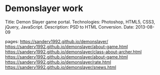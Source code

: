 # Demonslayer work
Title: Demon Slayer game portal.
Technologies: Photoshop, HTML5, CSS3, jQuery, JavaScript.
Description: PSD to HTML Conversion.
Date: 2013-08-09

pages:
https://sanderv1992.github.io/demonslayer/
https://sanderv1992.github.io/demonslayer/about-game.html
https://sanderv1992.github.io/demonslayer/class-about-archer.html
https://sanderv1992.github.io/demonslayer/about-game.html
https://sanderv1992.github.io/demonslayer/rate.html
https://sanderv1992.github.io/demonslayer/snews.html


